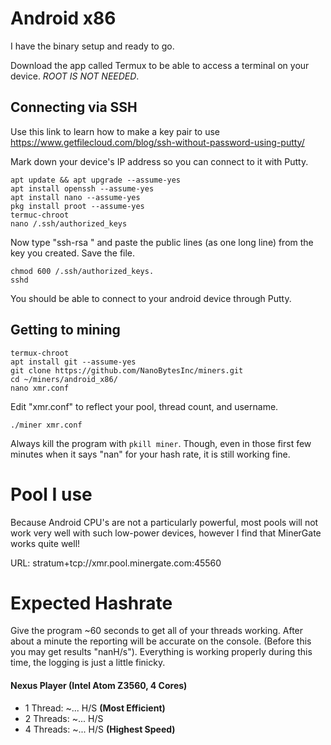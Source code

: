 # Android x86 #
I have the binary setup and ready to go.

Download the app called Termux to be able to access a terminal on your device. *ROOT IS NOT NEEDED*.


## Connecting via SSH
Use this link to learn how to make a key pair to use
https://www.getfilecloud.com/blog/ssh-without-password-using-putty/

Mark down your device's IP address so you can connect to it with Putty.

~~~
apt update && apt upgrade --assume-yes
apt install openssh --assume-yes
apt install nano --assume-yes
pkg install proot --assume-yes
termuc-chroot
nano /.ssh/authorized_keys
~~~

Now type "ssh-rsa " and paste the public lines (as one long line) from the key you created. Save the file.

~~~
chmod 600 /.ssh/authorized_keys.
sshd
~~~

You should be able to connect to your android device through Putty.

## Getting to mining

```
termux-chroot
apt install git --assume-yes
git clone https://github.com/NanoBytesInc/miners.git
cd ~/miners/android_x86/
nano xmr.conf
```

Edit "xmr.conf" to reflect your pool, thread count, and username.

~~~
./miner xmr.conf
~~~

Always kill the program with `pkill miner`. Though, even in those first few minutes when it says "nan" for your hash rate, it is still working fine.

# Pool I use
Because Android CPU's are not a particularly powerful, most pools will not work very well with such low-power devices, however I find that MinerGate works quite well!

URL:
stratum+tcp://xmr.pool.minergate.com:45560

# Expected Hashrate
Give the program ~60 seconds to get all of your threads working. After about a minute the reporting will be accurate on the console. (Before this you may get results "nanH/s"). Everything is working properly during this time, the logging is just a little finicky.

#### Nexus Player (Intel Atom Z3560, 4 Cores)
* 1 Thread: ~... H/S **(Most Efficient)**
* 2 Threads: ~... H/S
* 4 Threads: ~... H/S **(Highest Speed)**
